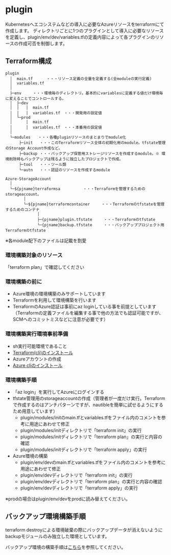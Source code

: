 # plugin

Kubernetesへエコシステムなどの導入に必要なAzureリソースをterraformにて作成します。
ディレクトリごとに1つのプラグインとして導入に必要なリソースを定義し、plugin/env/dev/variables.tfの定義内容によって各プラグインのリソースの作成可否を制御します。

## Terraform構成

```text
plugin
  │  main.tf      ・・・リソース定義の全量を定義する(全moduleの実行定義)
  │  variables.tf
  │  
  ├─env     ・・・環境毎のディレクトリ。基本的にvariablesに定義する値だけ環境毎に変えることでコントロールする。
  │  ├─dev
  │  │   │  main.tf
  │  │   │  variables.tf　・・・開発用の設定値
  │  └─prod
  │      │  main.tf
  │      │  variables.tf　・・・本番用の設定値
  │                                      
  └─modules　　・・・各種pluginリソースのまとまりでmodule化
      ├─init   ・・・このTerraformリソース全体の初期化用のmodule。tfstate管理のStorage Account作成など。
      ├─backup ・・・バックアップ保管用ストレージリソースを作成するmodule。※ 環境削除時もバックアップは残るように独立したプロジェクトで作成。
      ├─tool   ・・・ツール類
      └─autn   ・・・認証のリソースを作成するmodule

Azure-StorageAccount
  │
  └─${pjname}terraformsa          ・・・Terraformを管理するためのstorageaccount。
        │   
        └─${pjname}terraformcontainer     ・・・Terraformのtfstateを管理するためのコンテナ
              │
              ├─{pjname}plugin.tfstate     ・・・Terraformのtfstate
              └─{pjname}backup.tfstate     ・・・バックアッププロジェクト用Terraformのtfstate
```

※各module配下のファイルは記載を割愛

### 環境構築対象のリソース

「terraform plan」で確認してください

### 環境構築の前に

* Azure環境の環境構築のみサポートしています
* Terraformを利用して環境構築を行います
* TerraformのAzure認証は事前にaz loginしている事を前提としています（Terraformの定義ファイルを編集する事で他の方法でも認証可能ですが、SCMへのコミットミスなどに注意が必要です）

### 環境構築実行環境事前準備

* sh実行可能環境であること
* [Terraform(cli)のインストール](https://learn.hashicorp.com/tutorials/terraform/install-cli)
* Azureアカウントの作成
* [Azure cliのインストール](https://docs.microsoft.com/ja-jp/cli/azure/install-azure-cli)

### 環境構築手順

* 「az login」を実行してAzureにログインする
* tfstate管理用のstorageaccountの作成（管理者が一度だけ実行。Terraformで作成するのはアンチパターンですが、nautibleを簡単に試せるようにするため用意しています）
  * plugin/modules/initのmain.tfとvariables.tfをファイル内のコメントを参考に用途にあわせて修正
  * plugin/modules/initディレクトリで「terraform init」の実行
  * plugin/modules/initディレクトリで「terraform plan」の実行と内容の確認
  * plugin/modules/initディレクトリで「terraform apply」の実行
* Azure環境の構築
  * plugin/env/devのmain.tfとvariables.tfをファイル内のコメントを参考に用途にあわせて修正
  * plugin/env/devディレクトリで「terraform init」の実行
  * plugin/env/devディレクトリで「terraform plan」の実行と内容の確認
  * plugin/env/devディレクトリで「terraform apply」の実行

※prodの場合はplugin/env/devをprodに読み替えてください。

## バックアップ環境構築手順

terraform destroyによる環境破棄の際にバックアップデータが消えないようにbackupモジュールのみ独立した環境としています。

バックアップ環境の構築手順は[こちら](./modules/backup/README.md)を参照してください。
